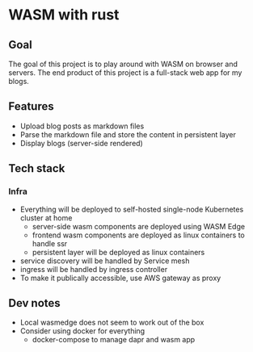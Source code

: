 # WASM with rust
## Goal
The goal of this project is to play around with WASM on browser and servers.
The end product of this project is a full-stack web app for my blogs.

## Features
- Upload blog posts as markdown files
- Parse the markdown file and store the content in persistent layer
- Display blogs (server-side rendered)

## Tech stack
### Infra
- Everything will be deployed to self-hosted single-node Kubernetes cluster at home
  - server-side wasm components are deployed using WASM Edge
  - frontend wasm components are deployed as linux containers to handle ssr
  - persistent layer will be deployed as linux containers
- service discovery will be handled by Service mesh
- ingress will be handled by ingress controller
- To make it publically accessible, use AWS gateway as proxy
  
## Dev notes
- Local wasmedge does not seem to work out of the box
- Consider using docker for everything 
  - docker-compose to manage dapr and wasm app
